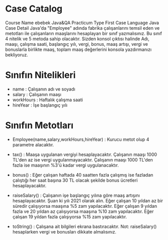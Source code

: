
# Case Catalog

Course Name ebebek Java&QA Practicum
Type  First Case
Language  Java
Case Detail
Java'da "Employee" adında fabrika çalışanlarını temsil eden ve metotları ile çalışanların maaşlarını hesaplayan bir sınıf yazmalısınız. 
Bu sınıf 4 nitelik ve 5 metoda sahip olacaktır. 
Sizden konsol çıktısı halinde Adı, maaşı, çalışma saati, başlangıç yılı, vergi, bonus, maaş artışı, vergi ve bonuslarla birlikte maaş, 
toplam maaş değerlerini konsola yazdırmanızı bekliyoruz.
# Sınıfın Nitelikleri
* name : Çalışanın adı ve soyadı
* salary : Çalışanın maaşı
* workHours : Haftalık çalışma saati
* hireYear : İşe başlangıç yılı
# Sınıfın Metotları
* Employee(name,salary,workHours,hireYear) : Kurucu metot olup 4 parametre alacaktır.
* tax() : Maaşa uygulanan vergiyi hesaplayacaktır.
    Çalışanın maaşı 1000 TL'den az ise vergi uygulanmayacaktır.
    Çalışanın maaşı 1000 TL'den fazla ise maaşının %3'ü kadar vergi uygulanacaktır.
* bonus() : Eğer çalışan haftada 40 saatten fazla çalışmış ise fazladan çalıştığı her saat başına 30 TL olacak şekilde bonus ücretleri hesaplayacaktır.
* raiseSalary() : Çalışanın işe başlangıç yılına göre maaş artışını hesaplayacaktır. Şuan ki yılı 2021 olarak alın.
  Eğer çalışan 10 yıldan az bir süredir çalışıyorsa maaşına %5 zam yapılacaktır.
  Eğer çalışan 9 yıldan fazla ve 20 yıldan az çalışıyorsa maaşına %10 zam yapılacaktır.
  Eğer çalışan 19 yıldan fazla çalışıyorsa %15 zam yapılacaktır.
  
* toString() : Çalışana ait bilgileri ekrana bastıracaktır.
  Not: raiseSalary() hesaplarken vergi ve bonusları dikkate almalısınız.


